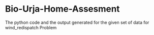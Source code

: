 # Bio-Urja-Home-Assesment
The python code and the output generated for the given set of data for wind_redispatch Problem
